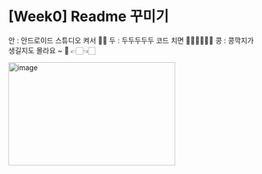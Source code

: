# [Week0] Readme 꾸미기

안 : 안드로이드 스튜디오 켜서 🦒📱 
두 :  두두두두두 코드 치면 👩🏻‍💻👩🏻‍💻
콩 :  콩깍지가 생길지도 몰라요 ~ 🫛 👉🏻👈🏻

<img width="332" height="205" alt="image" src="https://github.com/user-attachments/assets/46e8b833-b5ec-48c1-833d-e7cf8afb0db3" />

